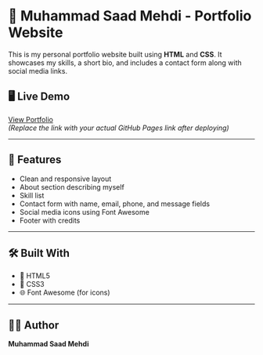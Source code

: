 # 💼 Muhammad Saad Mehdi - Portfolio Website

This is my personal portfolio website built using **HTML** and **CSS**. It showcases my skills, a short bio, and includes a contact form along with social media links.

## 🖥️ Live Demo

[View Portfolio](https://your-username.github.io/your-repo-name/)  
*(Replace the link with your actual GitHub Pages link after deploying)*

---

## 📄 Features

- Clean and responsive layout
- About section describing myself
- Skill list
- Contact form with name, email, phone, and message fields
- Social media icons using Font Awesome
- Footer with credits

---

## 🛠️ Built With

- 🧱 HTML5  
- 🎨 CSS3  
- 🌐 Font Awesome (for icons)

---

## 👨‍💻 Author

**Muhammad Saad Mehdi**  


